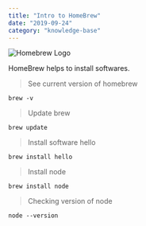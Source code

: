 ```yaml
---
title: "Intro to HomeBrew"
date: "2019-09-24"
category: "knowledge-base"
---
```


![](https://i.imgur.com/omFnC3A.png "Homebrew Logo")

HomeBrew helps to install softwares.

> See current version of homebrew
```
brew -v
```
> Update brew
```
brew update
```
> Install software hello
```
brew install hello
```
> Install node
```
brew install node
```
> Checking version of node
```
node --version
```